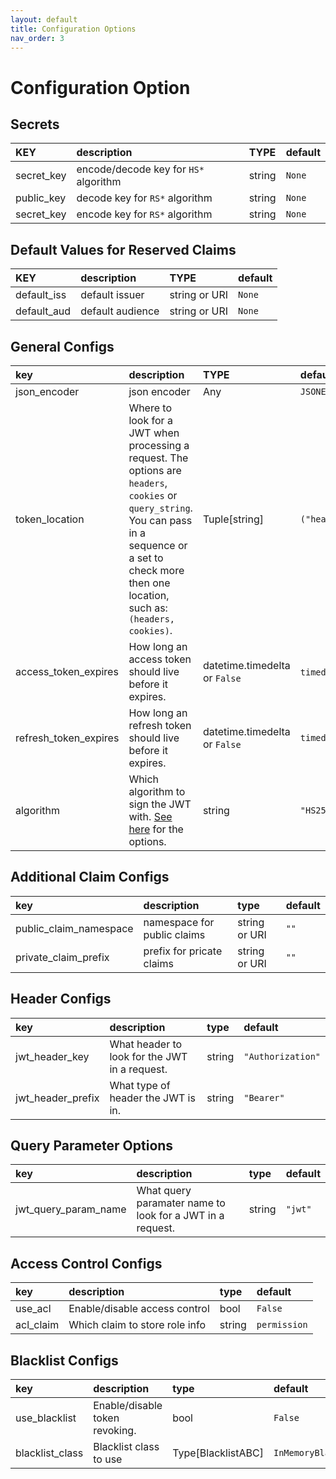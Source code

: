 ```yaml
---
layout: default
title: Configuration Options
nav_order: 3
---
```


# Configuration Option

## Secrets

| KEY        | description                           | TYPE   | default |
|:-----------|:--------------------------------------|:-------|:--------|
| secret_key | encode/decode key for `HS*` algorithm | string | `None`  |
| public_key | decode key for `RS*` algorithm        | string | `None`  |
| secret_key | encode key for `RS*` algorithm        | string | `None`  |

## Default Values for Reserved Claims

| KEY         | description      | TYPE          | default |
|:------------|:-----------------|:--------------|:--------|
| default_iss | default issuer   | string or URI | `None`  |
| default_aud | default audience | string or URI | `None`  |

## General Configs

| key                   | description                                                                                                                                                                                                    | TYPE                          | default                 |
|:----------------------|:---------------------------------------------------------------------------------------------------------------------------------------------------------------------------------------------------------------|:------------------------------|:------------------------|
| json_encoder          | json encoder                                                                                                                                                                                                   | Any                           | `JSONEncoder`           |
| token_location        | Where to look for a JWT when processing a request. The options are `headers`, `cookies` or `query_string`. You can pass in a sequence or a set to check more then one location, such as: `(headers, cookies)`. | Tuple[string]                 | `("header",)`           |
| access_token_expires  | How long an access token should live before it expires.                                                                                                                                                        | datetime.timedelta or `False` | `timedelta(minutes=15`) |
| refresh_token_expires | How long an refresh token should live before it expires.                                                                                                                                                       | datetime.timedelta or `False` | `timedelta(days=30) `   |
| algorithm             | Which algorithm to sign the JWT with. [See here](https://pyjwt.readthedocs.io/en/latest/algorithms.html) for the options.                                                                                      | string                        | `"HS256" `              |


## Additional Claim Configs

| key                    | description                 | type          | default |
|:-----------------------|:----------------------------|:--------------|:--------|
| public_claim_namespace | namespace for public claims | string or URI | `""`    |
| private_claim_prefix   | prefix for pricate claims   | string or URI | `""`    |

## Header Configs

| key               | description                                   | type   | default           |
|:------------------|:----------------------------------------------|:-------|:------------------|
| jwt_header_key    | What header to look for the JWT in a request. | string | `"Authorization"` |
| jwt_header_prefix | What type of header the JWT is in.            | string | `"Bearer"`        |

## Query Parameter Options

| key                  | description                                               | type   | default |
|:---------------------|:----------------------------------------------------------|:-------|:--------|
| jwt_query_param_name | What query paramater name to look for a JWT in a request. | string | `"jwt"` |

## Access Control Configs

| key       | description                    | type   | default      |
|:----------|:-------------------------------|:-------|:-------------|
| use_acl   | Enable/disable access control  | bool   | `False`      |
| acl_claim | Which claim to store role info | string | `permission` |

## Blacklist Configs

| key             | description                    | type               | default             |
|:----------------|:-------------------------------|:-------------------|:--------------------|
| use_blacklist   | Enable/disable token revoking. | bool               | `False`             |
| blacklist_class | Blacklist class to use         | Type[BlacklistABC] | `InMemoryBlacklist` |